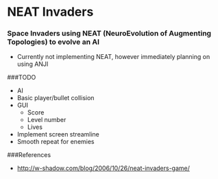# NEAT Invaders


### Space Invaders using NEAT (NeuroEvolution of Augmenting Topologies) to evolve an AI
 * Currently not implementing NEAT, however immediately planning on using ANJI


###TODO
 * AI
 * Basic player/bullet collision
 * GUI 
	 * Score
	 * Level number
	 * Lives
 * Implement screen streamline
 * Smooth repeat for enemies

###References
 * http://w-shadow.com/blog/2006/10/26/neat-invaders-game/